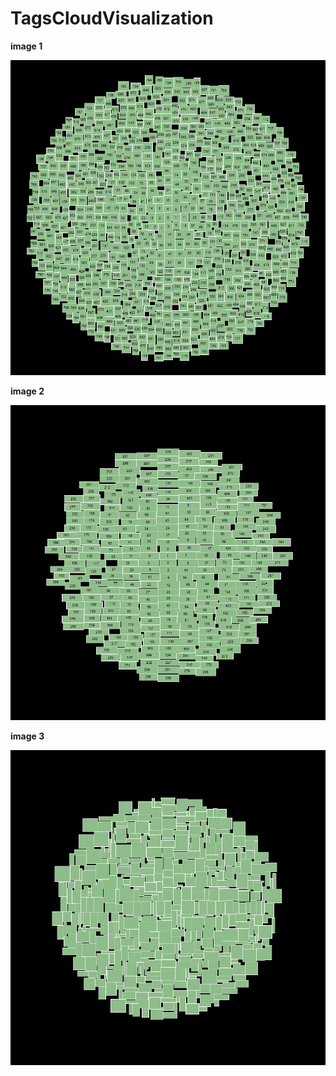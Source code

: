 # TagsCloudVisualization

**image 1**

![image1](/cs/TagsCloudVisualization/images/1.png?raw=true)

**image 2**

![image2](/cs/TagsCloudVisualization/images/2.png?raw=true)

**image 3**

![image3](/cs/TagsCloudVisualization/images/3.png?raw=true)
